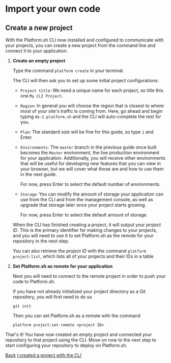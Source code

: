 # Import your own code

## Create a new project

With the Platform.sh CLI now installed and configured to communicate with your projects, you can create a new project from the command line and connect it to your application.

<asciinema-player src="/videos/asciinema/project-create.cast" preload=1></asciinema-player>

1. **Create an empty project**

    Type the command `platform create` in your terminal.

    The CLI will then ask you to set up some initial project configurations:

    * `Project title`: We need a unique name for each project, so title this one `My CLI Project`.

    * `Region`: In general you will choose the region that is closest to where most of your site's traffic is coming from. Here, go ahead and begin typing `de-2.platform.sh` and the CLI will auto-complete the rest for you.

    * `Plan`: The standard size will be fine for this guide, so type `1` and Enter.

    * `Environments`: The `master` branch in the previous guide once built becomes the `Master` environment, the live production environment for your application. Additionally, you will receive other environments that will be useful for developing new features that you can view in your browser, but we will cover what those are and how to use them in the next guide.

       For now, press Enter to select the default number of environments.

    * `Storage`: You can modify the amount of storage your application can use from the CLI and from the management console, as well as upgrade that storage later once your project starts growing.

       For now, press Enter to select the default amount of storage.

    When the CLI has finished creating a project, it will output your *project ID*. This is the primary identifier for making changes to your projects, and you will need to use it to set Platform.sh as the remote for your repository in the next step.

    You can also retrieve the *project ID* with the command `platform project:list`, which lists all of your projects and their IDs in a table.

2. **Set Platform.sh as remote for your application**

    Next you will need to connect to the remote project in order to push your code to Platform.sh.

    If you have not already initialized your project directory as a Git repository, you will first need to do so
    ```
    git init
    ```

    Then you can set Platform.sh as a remote with the command
    ```
    platform project:set-remote <project ID>
    ```

That's it! You have now created an empty project and connected your repository to that project using the CLI. Move on now to the next step to start configuring your repository to deploy on Platform.sh.

<div class="buttons">
  <a href="#" class="button-link prev">Back</a>
  <a href="#" class="button-link next">I created a project with the CLI</a>
</div>
